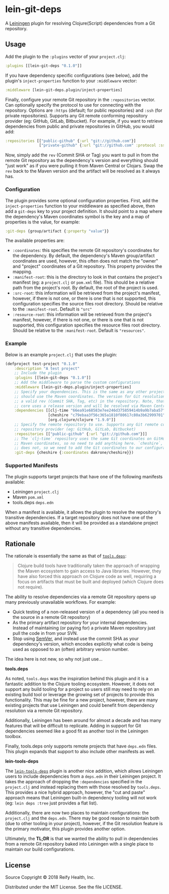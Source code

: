 # lein-git-deps

A [Leiningen](https://leiningen.org/) plugin for resolving Clojure(Script) dependencies from a Git repository.

## Usage

Add the plugin to the `:plugins` vector of your `project.clj`:

```clojure
:plugins [[lein-git-deps "0.1.0"]]
```

If you have dependency specific configurations (see below), add the plugin's `inject-properties` function to your `:middleware` vector:

```clojure
:middleware [lein-git-deps.plugin/inject-properties]
```

Finally, configure your remote Git repository in the `:repositories` vector. Can optionally specify the protocol to use for connecting with the repository. Options are `:https` (default; for public repositories) and `:ssh` (for private repositories). Supports any Git remote conforming repository provider (eg: GitHub, GitLab, Bitbucket).  For example, if you want to retrieve dependencies from public and private repositories in GitHub, you would add:

```clojure
:repositories [["public-github" {:url "git://github.com"}]
               ["private-github" {:url "git://github.com" :protocol :ssh}]]
```

Now, simply add the `rev` (Commit SHA or Tag) you want to pull in from the remote Git repository as the dependency's version and everything should "just work" as if you were pulling it from Maven Central or Clojars. Swap the `rev` back to the Maven version and the artifact will be resolved as it always has.

### Configuration

The plugin provides some optional configuration properties. First, add the `inject-properties` function to your middleware as specified above, then add a `git-deps` key to your project definition. It should point to a map where the dependency's Maven coordinates symbol is the key and a map of properties is the value, for example:

```clojure
:git-deps {group/artifact {:property "value"}}
```

The available properties are:

- `:coordinates`: this specifies the remote Git repository's coordinates for the dependency. By default, the dependency's Maven group/artifact coordinates are used, however, this often does not match the "owner" and "project" coordinates of a Git repository. This property provides the mapping.
- `:manifest-root`: this is the directory to look in that contains the project's manifest (eg: a `project.clj` or `pom.xml` file). This should be a relative path from the project's root. By default, the root of the project is used.
- `:src-root`: this information will be retrieved from the project's manifest, however, if there is not one, or there is one that is not supported, this configuration specifies the source files root directory. Should be relative to the `:manifest-root`. Default is `"src"`
- `:resource-root`: this information will be retrieved from the project's manifest, however, if there is not one, or there is one that is not supported, this configuration specifies the resource files root directory. Should be relative to the `:manifest-root`. Default is `"resources"`.

### Example

Below is an example `project.clj` that uses the plugin:

```clojure
(defproject test-project "0.1.0"
    :description "A test project"
    ;; Include the plugin
    :plugins [[lein-git-deps "0.1.0"]]
    ;; Add the middleware to parse the custom configurations
    :middleware [lein-git-deps.plugin/inject-properties]
    ;; Specify your dependencies. This is the same as any other project.clj and
    ;; should use the Maven coordinates. The version for Git resolution should be
    ;; a valid rev (Commit SHA, Tag, etc) in the repository. Note, that Clojure
    ;; core uses a release version and will be resolved via Maven Central.
    :dependencies [[clj-time "66ea91e68583e7ee246d375859414b9a9b7aba57"]
                   [cheshire "c79ebaa3f56c365a1810f80617c80a3b62999701"]
                   [org.clojure/clojure "1.9.0"]]
    ;; Specify the remote repository to use. Supports any Git remote conforming
    ;; repository provider (eg: GitHub, GitLab, Bitbucket)
    :repositories [["public-github" {:url "git://github.com"}]]
    ;; The `clj-time` repository uses the same Git coordinates on GitHub as its
    ;; Maven coordinates, so no need to add anything here. `cheshire`, however,
    ;; does not, so we need to add the Git coordinates to our configuration.
    :git-deps {cheshire {:coordinates dakrone/cheshire}})
```

### Supported Manifests

The plugin supports target projects that have one of the following manifests available:

- Leiningen `project.clj`
- Maven `pom.xml`
- tools.deps `deps.edn`

When a manifest is available, it allows the plugin to resolve the repository's transitive dependencies. If a target repository does not have one of the above manifests available, then it will be provided as a standalone project without any transitive dependencies.

## Rationale

The rationale is essentially the same as that of [`tools.deps`](https://clojure.org/reference/deps_and_cli):

> Clojure build tools have traditionally taken the approach of wrapping the Maven ecosystem to gain access to Java libraries. However, they have also forced this approach on Clojure code as well, requiring a focus on artifacts that must be built and deployed (which Clojure does not require).

The ability to resolve dependencies via a remote Git repository opens up many previously unavailable workflows. For example:

- Quick testing of a non-released version of a dependency (all you need is the source in a remote Git repository)
- As the primary artifact repository for your internal dependencies. Instead of maintaining (or paying for) a private Maven repository just pull the code in from your SVN.
- Stop using [SemVer](https://semver.org/), and instead use the commit SHA as your dependency's version, which encodes explicitly what code is being used as opposed to an (often) arbitrary version number.

The idea here is not new, so why not just use...

**tools.deps**

As noted, `tools.deps` was the inspiration behind this plugin and it is a fantastic addition to the Clojure tooling ecosystem. However, it does not support any build tooling for a project so users still may need to rely on an existing build tool or leverage the growing set of projects to provide this functionality. This may be fine for a new project, however, there are many existing projects that use Leiningen and could benefit from dependency resolution via a remote Git repository. 

Additionally, Leiningen has been around for almost a decade and has many features that will be difficult to replicate. Adding in support for Git dependencies seemed like a good fit as another tool in the Leiningen toolbox. 

Finally, tools.deps only supports remote projects that have `deps.edn` files. This plugin expands that support to also include other manifests as well.

**lein-tools-deps**

The [`lein-tools-deps`](https://github.com/RickMoynihan/lein-tools-deps) plugin is another nice addition, which allows Leiningen users to include dependencies from a `deps.edn` in their Leiningen project. It takes the approach of dropping the `:dependencies` specified in the `project.clj` and instead replacing them with those resolved by `tools.deps`. This provides a nice hybrid approach, however, the "cut and paste" approach means that Leiningen built-in dependency tooling will not work (eg: `lein deps :tree` just provides a flat list). 

Additionally, there are now two places to maintain configurations: the `project.clj` and the `deps.edn`. There may be good reason to maintain both (due to other tooling in your project), however, if the Git resolution feature is the primary motivator, this plugin provides another option.

Ultimately, the **TL;DR** is that we wanted the ability to pull in dependencies from a remote Git repository baked into Leiningen with a single place to maintain our build configurations.

## License

Source Copyright © 2018 Reify Health, Inc.

Distributed under the MIT License.  See the file LICENSE.